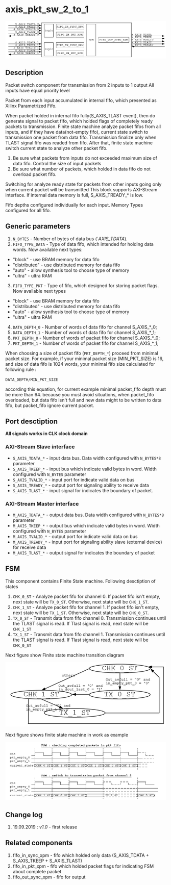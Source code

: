 # axis_pkt_sw_2_to_1

![component scheme][logo0]

## Description

Packet switch component for transmission from 2 inputs to 1 output
All inputs have equal priority level

Packet from each input accumulated in internal fifo, which presented as Xilinx Parametrized Fifo. 

When packet holded in internal fifo fully(S_AXIS_TLAST event), then do generate signal to packet fifo, which holded flags of completely ready packets to transmission. 
Finite state machine analyze packet fifos from all inputs, and if they have data(not-empty fifo), current state switch to transmission one packet from data fifo. 
Transmission finalize only when TLAST signal fifo was readed from fifo. 
After that, finite state machine switch current state to analyze other packet fifo. 
1. Be sure what packets from inputs do not exceeded maximum size of data fifo. Control the size of input packets
2. Be sure what number of packets, which holded in data fifo do not overload packet fifo. 

Switching for analyze ready state for packets from other inputs going only when current packet will be transmitted
This block supports AXI-Stream interface. If internal data memory is full, S_AXIS_TREADY_* is low. 

Fifo depths configured individually for each input. Memory Types configured for all fifo.

## Generic parameters
1. `N_BYTES` - Number of bytes of data bus (`*_AXIS_TDATA_*). 
2. `FIFO_TYPE_DATA` - Type of data fifo, which intended for holding data words. Now available next types:
* "block" - use BRAM memory for data fifo
* "distributed" - use distributed memory for data fifo
* "auto" - allow synthesis tool to choose type of memory
* "ultra" - ultra RAM
3. `FIFO_TYPE_PKT` - Type of fifo, which designed for storing packet flags. Now available next types
* "block" - use BRAM memory for data fifo
* "distributed" - use distributed memory for data fifo
* "auto" - allow synthesis tool to choose type of memory
* "ultra" - ultra RAM
4. `DATA_DEPTH_0` - Number of words of data fifo for channel S_AXIS_*_0;
5. `DATA_DEPTH_1` - Number of words of data fifo for channel S_AXIS_*_1;
6. `PKT_DEPTH_0` - Number of words of packet fifo for channel S_AXIS_*_0;
7. `PKT_DEPTH_1` - Number of words of packet fifo for channel S_AXIS_*_1;

When choosing a size of packet fifo (`PKT_DEPTH_*`) proceed from minimal packet size. For example, if your minimal packet size (MIN_PKT_SIZE) is 16, and size of data fifo is 1024 words, your minimal fifo size calculated for following rule : 

`DATA_DEPTH/MIN_PKT_SIZE`

according this equation, for current example minimal packet_fifo depth must be more than 64.
because you must avoid situations, when packet_fifo overloaded, but data fifo isn't full and new data might to be written to data fifo, but packet_fifo ignore current packet. 

## Port desctiption

**All signals works in CLK clock domain**
### AXI-Stream Slave interface
* `S_AXIS_TDATA_*` - input data bus. Data width configured with `N_BYTES*8` parameter 
* `S_AXIS_TKEEP_*` - input bus which indicate valid bytes in word. Width configured with `N_BYTES` parameter
* `S_AXIS_TVALID_*` - input port for indicate valid data on bus
* `S_AXIS_TREADY_*` - output port for signaling ability to receive data 
* `S_AXIS_TLAST_*` - input signal for indicates the boundary of packet.

### AXI-Stream Master interface
* `M_AXIS_TDATA_*` - output data bus. Data width configured with `N_BYTES*8` parameter 
* `M_AXIS_TKEEP_*` - output bus which indicate valid bytes in word. Width configured with `N_BYTES` parameter
* `M_AXIS_TVALID_*` - output port for indicate valid data on bus
* `M_AXIS_TREADY_*` - input port for signaling ability slave (external device) for receive data 
* `M_AXIS_TLAST_*` - output signal for indicates the boundary of packet


## FSM
This component contains Finite State machine. Following desctiption of states

1. `CHK_0_ST` - Analyze packet fifo for channel 0. If packet fifo isn't empty, next state will be `TX_0_ST`. Otherwise, next state will be `CHK_1_ST`.
2. `CHK_1_ST` - Analyze packet fifo for channel 1. If packet fifo isn't empty, next state will be `TX_1_ST`. Otherwise, next state will be `CHK_0_ST`.
3. `TX_0_ST` - Transmit data from fifo channel 0. Transmission continues until the TLAST signal is read. If Tlast signal is read, next state will be `CHK_1_ST`
4. `TX_1_ST` - Transmit data from fifo channel 1. Transmission continues until the TLAST signal is read. If Tlast signal is read, next state will be `CHK_0_ST`

Next figure show Finite state machine transition diagram

![fsm][logo1]

Next figure shows finite state machine in work as example

![fsm_work][logo2]

## Change log
1. 19.09.2019 : *v1.0* - first release

## Related components
1. fifo_in_sync_xpm - fifo which holded only data (S_AXIS_TDATA + S_AXIS_TKEEP + S_AXIS_TLAST)
2. fifo_in_pkt_xpm - fifo which holded packet flags for indicating FSM about complete packet
3. fifo_out_sync_xpm - fifo for output


[logo0]: https://github.com/MasterPlayer/xilinx-vhdl/blob/master/axis_infrastructure/axis_pkt_sw_2_to_1/axis_pkt_sw_2_to_1_struct.png
[logo1]: https://github.com/MasterPlayer/xilinx-vhdl/blob/master/axis_infrastructure/axis_pkt_sw_2_to_1/axis_pkt_sw_2_to_1_fsm.png
[logo2]: https://github.com/MasterPlayer/xilinx-vhdl/blob/master/axis_infrastructure/axis_pkt_sw_2_to_1/axis_pkt_sw_2_to_1_fsm_work.png